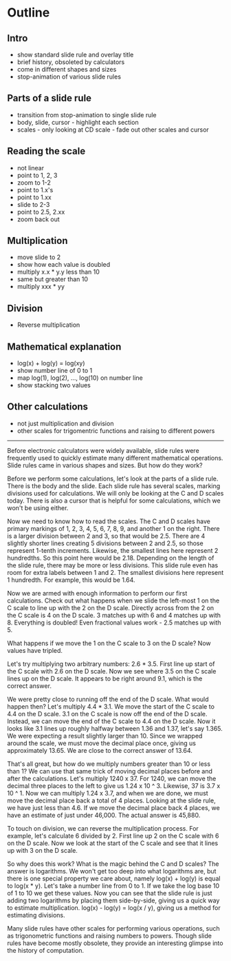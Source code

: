 # Outline

## Intro

- show standard slide rule and overlay title
- brief history, obsoleted by calculators
- come in different shapes and sizes
- stop-animation of various slide rules

## Parts of a slide rule

- transition from stop-animation to single slide rule
- body, slide, cursor - highlight each section
- scales - only looking at CD scale - fade out other scales and cursor

## Reading the scale

- not linear
- point to 1, 2, 3
- zoom to 1-2
- point to 1.x's
- point to 1.xx
- slide to 2-3
- point to 2.5, 2.xx
- zoom back out

## Multiplication

- move slide to 2
- show how each value is doubled
- multiply x.x \* y.y less than 10
- same but greater than 10
- multiply xxx \* yy

## Division

- Reverse multiplication

## Mathematical explanation

- log(x) + log(y) = log(xy)
- show number line of 0 to 1
- map log(1), log(2), ..., log(10) on number line
- show stacking two values

## Other calculations

- not just multiplication and division
- other scales for trigomentric functions and raising to different powers

---

Before electronic calculators were widely available, slide rules were frequently used to quickly estimate many different mathematical operations. Slide rules came in various shapes and sizes. But how do they work?

Before we perform some calculations, let's look at the parts of a slide rule. There is the body and the slide. Each slide rule has several scales, marking divisions used for calculations. We will only be looking at the C and D scales today. There is also a cursor that is helpful for some calculations, which we won't be using either.

Now we need to know how to read the scales. The C and D scales have primary markings of 1, 2, 3, 4, 5, 6, 7, 8, 9, and another 1 on the right. There is a larger division between 2 and 3, so that would be 2.5. There are 4 slightly shorter lines creating 5 divisions between 2 and 2.5, so those represent 1-tenth increments. Likewise, the smallest lines here represent 2 hundredths. So this point here would be 2.18. Depending on the length of the slide rule, there may be more or less divisions. This slide rule even has room for extra labels between 1 and 2. The smallest divisions here represent 1 hundredth. For example, this would be 1.64.

Now we are armed with enough information to perform our first calculations. Check out what happens when we slide the left-most 1 on the C scale to line up with the 2 on the D scale. Directly across from the 2 on the C scale is 4 on the D scale. 3 matches up with 6 and 4 matches up with 8. Everything is doubled! Even fractional values work - 2.5 matches up with 5.

What happens if we move the 1 on the C scale to 3 on the D scale? Now values have tripled.

Let's try multiplying two arbitrary numbers: 2.6 \* 3.5. First line up start of the C scale with 2.6 on the D scale. Now we see where 3.5 on the C scale lines up on the D scale. It appears to be right around 9.1, which is the correct answer.

We were pretty close to running off the end of the D scale. What would happen then? Let's multiply 4.4 \* 3.1. We move the start of the C scale to 4.4 on the D scale. 3.1 on the C scale is now off the end of the D scale. Instead, we can move the end of the C scale to 4.4 on the D scale. Now it looks like 3.1 lines up roughly halfway between 1.36 and 1.37, let's say 1.365. We were expecting a result slightly larger than 10. Since we wrapped around the scale, we must move the decimal place once, giving us approximately 13.65. We are close to the correct answer of 13.64.

That's all great, but how do we multiply numbers greater than 10 or less than 1? We can use that same trick of moving decimal places before and after the calculations. Let's multiply 1240 x 37. For 1240, we can move the decimal three places to the left to give us 1.24 x 10 ^ 3. Likewise, 37 is 3.7 x 10 ^ 1. Now we can multiply 1.24 x 3.7, and when we are done, we must move the decimal place back a total of 4 places. Looking at the slide rule, we have just less than 4.6. If we move the decimal place back 4 places, we have an estimate of just under 46,000. The actual answer is 45,880.

To touch on division, we can reverse the multiplication process. For example, let's calculate 6 divided by 2. First line up 2 on the C scale with 6 on the D scale. Now we look at the start of the C scale and see that it lines up with 3 on the D scale.

So why does this work? What is the magic behind the C and D scales? The answer is logarithms. We won't get too deep into what logarithms are, but there is one special property we care about, namely log(x) + log(y) is equal to log(x \* y). Let's take a number line from 0 to 1. If we take the log base 10 of 1 to 10 we get these values. Now you can see that the slide rule is just adding two logarithms by placing them side-by-side, giving us a quick way to estimate multiplication. log(x) - log(y) = log(x / y), giving us a method for estimating divisions.

Many slide rules have other scales for performing various operations, such as trigonometric functions and raising numbers to powers. Though slide rules have become mostly obsolete, they provide an interesting glimpse into the history of computation.

